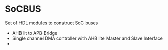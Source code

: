 # SoCBUS
Set of HDL modules to construct SoC buses
- AHB lit to APB Bridge
- Single channel DMA controller with AHB lite Master and Slave Interface
- 
